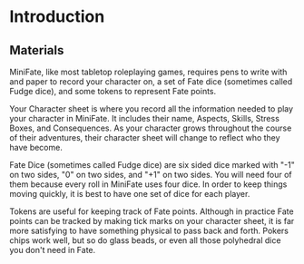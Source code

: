 # Introduction

## Materials

MiniFate, like most tabletop roleplaying games, requires pens to write with
and paper to record your character on, a set of Fate dice (sometimes called
Fudge dice), and some tokens to represent Fate points.

Your Character sheet is where you record all the information needed to play
your character in MiniFate. It includes their name, Aspects, Skills,
Stress Boxes, and Consequences. As your character grows throughout the
course of their adventures, their character sheet will change to reflect who
they have become.  <!-- TODO: The previous sentence needs updating. -->

Fate Dice (sometimes called Fudge dice) are six sided dice marked with "-1"
on two sides, "0" on two sides, and "+1" on two sides. You will need four of
them because every roll in MiniFate uses four dice. In order to keep things
moving quickly, it is best to have one set of dice for each player.

Tokens are useful for keeping track of Fate points. Although in practice
Fate points can be tracked by making tick marks on your character sheet, it
is far more satisfying to have something physical to pass back and forth.
Pokers chips work well, but so do glass beads, or even all those polyhedral
dice you don't need in Fate.
